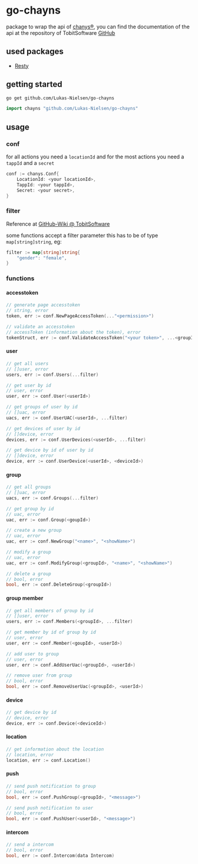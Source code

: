 # go-chayns

package to wrap the api of [chanys®](https://chayns.net/), you can find the documentation of the api at the repository of TobitSoftware [GitHub](https://github.com/TobitSoftware/chayns-backend)

## used packages

-   [Resty](https://github.com/go-resty/resty)

## getting started

```sh
go get github.com/Lukas-Nielsen/go-chayns
```

```go
import chayns "github.com/Lukas-Nielsen/go-chayns"
```

## usage

### conf

for all actions you need a `locationId` and for the most actions you need a `tappId` and a `secret`

```go
conf := chanys.Conf{
    LocationId: <your locationId>,
    TappId: <your tappId>,
    Secret: <your secret>,
}
```

### filter

Reference at [GitHub-Wiki @ TobitSoftware](https://github.com/TobitSoftware/chayns-backend/wiki/Parameters,-Fields-&-Filters#fields-and-filters)

some functions accept a filter parameter this has to be of type `map[string]string`, eg:

```go
filter := map[string]string{
    "gender": "female",
}
```

### functions

#### accesstoken

```go
// generate page accesstoken
// string, error
token, err := conf.NewPageAccessToken(..."<permission>")

// validate an accesstoken
// accessToken (information about the token), error
tokenStruct, err := conf.ValidateAccessToken("<your token>", ...<groupId>)
```

#### user

```go
// get all users
// []user, error
users, err := conf.Users(...filter)

// get user by id
// user, error
user, err := conf.User(<userId>)

// get groups of user by id
// []uac, error
uacs, err := conf.UserUAC(<userId>, ...filter)

// get devices of user by id
// []device, error
devices, err := conf.UserDevices(<userId>, ...filter)

// get device by id of user by id
// []device, error
device, err := conf.UserDevice(<userId>, <deviceId>)
```

#### group

```go
// get all groups
// []uac, error
uacs, err := conf.Groups(...filter)

// get group by id
// uac, error
uac, err := conf.Group(<goupId>)

// create a new group
// uac, error
uac, err := conf.NewGroup("<name>", "<showName>")

// modify a group
// uac, error
uac, err := conf.ModifyGroup(<groupId>, "<name>", "<showName>")

// delete a group
// bool, error
bool, err := conf.DeleteGroup(<groupId>)
```

#### group member

```go
// get all members of group by id
// []user, error
users, err := conf.Members(<groupId>, ...filter)

// get member by id of group by id
// user, error
user, err := conf.Member(<goupId>, <userId>)

// add user to group
// user, error
user, err := conf.AddUserUac(<groupId>, <userId>)

// remove user from group
// bool, error
bool, err := conf.RemoveUserUac(<groupId>, <userId>)
```

#### device

```go
// get device by id
// device, error
device, err := conf.Device(<deviceId>)
```

#### location

```go
// get information about the location
// location, error
location, err := conf.Location()
```

#### push

```go
// send push notification to group
// bool, error
bool, err := conf.PushGroup(<groupId>, "<message>")

// send push notification to user
// bool, error
bool, err := conf.PushUser(<userId>, "<message>")
```

#### intercom

```go
// send a intercom
// bool, error
bool, err := conf.Intercom(data Intercom)
```
